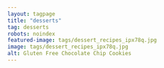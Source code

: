 ```yaml
---
layout: tagpage
title: "desserts"
tag: desserts
robots: noindex
featured-image: tags/dessert_recipes_ipx78q.jpg
image: tags/dessert_recipes_ipx78q.jpg
alt: Gluten Free Chocolate Chip Cookies
---
```


